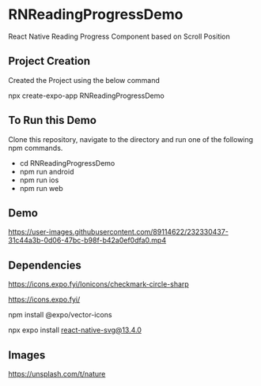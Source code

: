 # RNReadingProgressDemo
React Native Reading Progress Component based on Scroll Position

## Project Creation
Created the Project using the below command

npx create-expo-app RNReadingProgressDemo

## To Run this Demo
Clone this repository, navigate to the directory and run one of the following npm commands.

- cd RNReadingProgressDemo
- npm run android
- npm run ios
- npm run web

## Demo

https://user-images.githubusercontent.com/89114622/232330437-31c44a3b-0d06-47bc-b98f-b42a0ef0dfa0.mp4


## Dependencies
https://icons.expo.fyi/Ionicons/checkmark-circle-sharp

https://icons.expo.fyi/

npm install @expo/vector-icons

npx expo install react-native-svg@13.4.0

## Images
https://unsplash.com/t/nature

